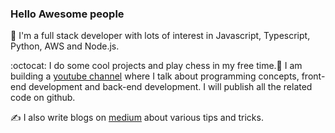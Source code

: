 ### Hello Awesome people

🔭 I'm a full stack developer with lots of interest in Javascript, Typescript, Python, AWS and Node.js.

:octocat: I do some cool projects and play chess in my free time.🌱 I am building a [youtube channel](https://www.youtube.com/channel/UCtHXEeVll9qd6ELW27Jc7nA) where I talk about programming concepts, front-end development and back-end development. I will publish all the related code on github.

✍️ I also write blogs on [medium](https://medium.com/@Mehul2802) about various tips and tricks.

